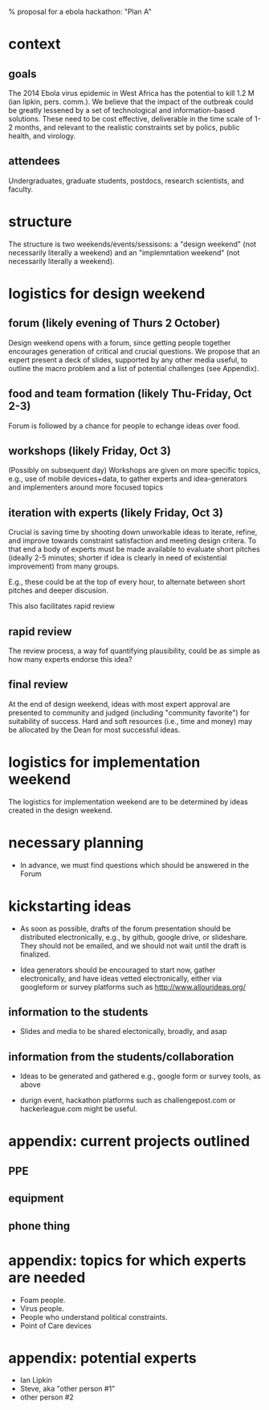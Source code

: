 % proposal for a ebola hackathon: "Plan A"

# context

## goals

The 2014
Ebola virus epidemic in West Africa
has the potential to kill 1.2 M (ian lipkin, pers. comm.).
We believe that the impact of the outbreak could
be greatly lessened by a set of technological and
information-based solutions. These need to be
cost effective, deliverable in the time scale of 1-2 months,
and relevant to the realistic constraints set
by polics, public health, and virology.

## attendees

Undergraduates, graduate students, postdocs,
research scientists, and faculty.

# structure

The structure is two weekends/events/sessisons:
a "design weekend" (not necessarily literally a weekend)
and an "implemntation weekend" (not necessarily literally a weekend).

# logistics for design weekend

## forum (likely evening of Thurs 2 October)

Design weekend opens with a forum, since getting people
together encourages generation of critical and crucial questions.
We propose that an expert present a deck of slides,
supported by any other media useful, to outline the
macro problem and a list of potential challenges (see Appendix).

## food and team formation (likely Thu-Friday, Oct 2-3)

Forum is followed by a chance for people to echange ideas over food.

## workshops (likely Friday, Oct 3)

(Possibly on subsequent day) Workshops are given
on more specific topics, e.g., use of mobile devices+data,
to gather experts and idea-generators and implementers around
more focused topics

## iteration with experts (likely Friday, Oct 3)

Crucial is saving time by shooting down unworkable ideas
to iterate, refine, and improve towards constraint satisfaction
and meeting design critera. To that end a body of experts
must be made available to evaluate short pitches (ideally 2-5 minutes;
shorter if idea is clearly in need of existential improvement)
from many groups. 

E.g., these could be at the top of every hour, to alternate
between short pitches and deeper discusion.

This also facilitates rapid review

## rapid review

The review process, a way fof quantifying plausibility,
could be as simple as how many experts endorse this idea?

## final review

At the end of design weekend, ideas with most expert approval
are presented to community and judged (including
"community favorite") for suitability of success. Hard and
soft resources (i.e., time and money) may be allocated by the Dean
for most successful ideas.

# logistics for implementation weekend

The logistics for implementation weekend are to be determined
by ideas created in the design weekend.

# necessary planning

- In advance, we must find questions which should be
answered in the Forum

# kickstarting ideas

- As soon as possible, drafts of the forum presentation
should be distributed electronically, e.g., by github,
google drive, or slideshare. They should not be emailed,
and we should not wait until the draft is finalized.

- Idea generators should be encouraged to start
now, gather electronically, and have ideas vetted electronically,
either via googleform or survey platforms such as 
http://www.allourideas.org/

## information to the students

- Slides and media to be shared electonically, broadly, and asap

## information from the students/collaboration

- Ideas to be generated and gathered e.g., google form or survey tools,
as above

- durign event, hackathon platforms such as challengepost.com or hackerleague.com
might be useful.

# appendix: current projects outlined

## PPE
## equipment
## phone thing

# appendix: topics for which experts are needed

- Foam people.
- Virus people.
- People who understand political constraints.
- Point of Care devices

# appendix: potential experts

- Ian Lipkin
- Steve, aka "other person #1"
- other person #2
